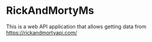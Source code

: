 # RickAndMortyMs

This is a web API application that allows getting data from https://rickandmortyapi.com/
